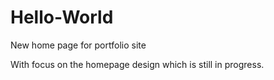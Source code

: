 # Hello-World
New home page for portfolio site

With focus on the homepage design which is still in progress.

